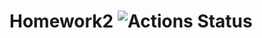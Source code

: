 # Homework2 ![Actions Status](https://github.com/ArthurVardevanyan/Homework2/workflows/nodeJS/badge.svg)
